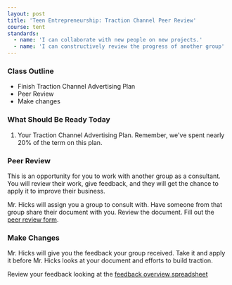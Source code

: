 ```yaml
---
layout: post
title: 'Teen Entrepreneurship: Traction Channel Peer Review'
course: tent
standards:
  - name: 'I can collaborate with new people on new projects.'
  - name: 'I can constructively review the progress of another group'
---
```


### Class Outline

* Finish Traction Channel Advertising Plan
* Peer Review
* Make changes

### What Should Be Ready Today

1. Your Traction Channel Advertising Plan. Remember, we've spent nearly 20% of the term on this plan.

### Peer Review

This is an opportunity for you to work with another group as a consultant. You will review their work, give feedback, and they will get the chance to apply it to improve their business.

Mr. Hicks will assign you a group to consult with. Have someone from that group share their document with you. Review the document. Fill out the [peer review form](https://docs.google.com/forms/d/1OIDwIUoIRgd8FJ9DpVqm86dGMPCxooFV-K-DBw3lZvQ/viewform).

### Make Changes

Mr. Hicks will give you the feedback your group received. Take it and apply it before Mr. Hicks looks at your document and efforts to build traction.

Review your feedback looking at the [feedback overview spreadsheet](https://docs.google.com/spreadsheets/d/1g03r5UsVwr5fsMqO_Y9kLIHsQpHG7NWLEulPTwPXcpo/edit?usp=sharing)